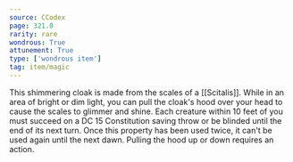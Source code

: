 ```yaml
---
source: CCodex
page: 321.0
rarity: rare
wondrous: True
attunement: True
type: ['wondrous item']
tag: item/magic
---
```


This shimmering cloak is made from the scales of a [[Scitalis]]. While in an area of bright or dim light, you can pull the cloak's hood over your head to cause the scales to glimmer and shine. Each creature within 10 feet of you must succeed on a DC 15 Constitution saving throw or be blinded until the end of its next turn. Once this property has been used twice, it can't be used again until the next dawn. Pulling the hood up or down requires an action.


